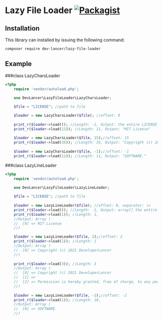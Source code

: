 # Lazy File Loader [![Packagist](https://img.shields.io/packagist/dt/dev-lancer/lazy-file-loader.svg)](https://packagist.org/packages/dev-lancer/lazy-file-loader)

## Installation
This library can installed by issuing the following command:
```bash
composer require dev-lancer/lazy-file-loader
```

## Example

###class LazyCharsLoader
```php
<?php
    require 'vendor/autoload.php';
    
    use DevLancer\LazyFileLoader\LazyCharsLoader;

    $file = "LICENSE"; //path to file

    $loader = new LazyCharsLoader($file); //offset: 0
    
    print_r($loader->load()); //Length: -1, Output: the entire LICENSE file
    print_r($loader->load(11)); //Length: 11, Output: "MIT License"
    
    $loader = new LazyCharsLoader($file, 15);//offset: 15
    print_r($loader->load(35)); //Length: 35, Output: "Copyright (c) 2021 DeveloperLancer"
    
    $loader = new LazyCharsLoader($file, -1);//offset: -1
    print_r($loader->load(11)); //Length: 11, Output: "SOFTWARE."
```

###class LazyLineLoader
```php
<?php
    require 'vendor/autoload.php';
    
    use DevLancer\LazyFileLoader\LazyLineLoader;

    $file = "LICENSE"; //path to file
    
    $loader = new LazyLineLoader($file); //offset: 0, separator: \n
    print_r($loader->load()); //Length: -1, Output: array[] the entire LICENSE file
    print_r($loader->load(1)); //Length: 1,
    //Output: Array (
    //  [0] => MIT License
    //)

    $loader = new LazyLineLoader($file, 2);//offset: 2
    print_r($loader->load(1)); //Length: 1
    //Output: Array (
    //  [0] => Copyright (c) 2021 DeveloperLancer
    //)
    
    print_r($loader->load(3)); //Length: 3
    //Output: Array (
    //  [0] => Copyright (c) 2021 DeveloperLancer
    //  [1] =>
    //  [2] => Permission is hereby granted, free of charge, to any person obtaining a copy
    //)
    
    $loader = new LazyLineLoader($file, -2);//offset: -2
    print_r($loader->load(1)); //Length: 10,
    //Output: Array (
    //  [0] => SOFTWARE.
    //)
```